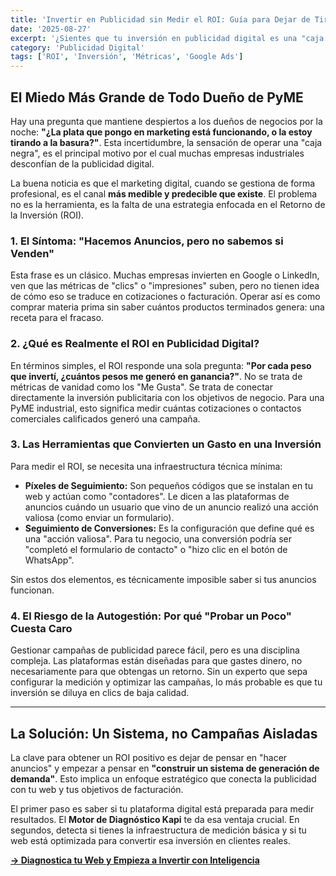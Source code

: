 ```yaml
---
title: 'Invertir en Publicidad sin Medir el ROI: Guía para Dejar de Tirar el Dinero'
date: '2025-08-27'
excerpt: '¿Sientes que tu inversión en publicidad digital es una "caja negra"? Descubre por qué medir el Retorno de la Inversión (ROI) no es una opción, sino el único camino para convertir un gasto incierto en un motor de crecimiento predecible.'
category: 'Publicidad Digital'
tags: ['ROI', 'Inversión', 'Métricas', 'Google Ads']
---
```


## El Miedo Más Grande de Todo Dueño de PyME

Hay una pregunta que mantiene despiertos a los dueños de negocios por la noche: **"¿La plata que pongo en marketing está funcionando, o la estoy tirando a la basura?"**. Esta incertidumbre, la sensación de operar una "caja negra", es el principal motivo por el cual muchas empresas industriales desconfían de la publicidad digital.

La buena noticia es que el marketing digital, cuando se gestiona de forma profesional, es el canal **más medible y predecible que existe**. El problema no es la herramienta, es la falta de una estrategia enfocada en el Retorno de la Inversión (ROI).

### 1. El Síntoma: "Hacemos Anuncios, pero no sabemos si Venden"

Esta frase es un clásico. Muchas empresas invierten en Google o LinkedIn, ven que las métricas de "clics" o "impresiones" suben, pero no tienen idea de cómo eso se traduce en cotizaciones o facturación. Operar así es como comprar materia prima sin saber cuántos productos terminados genera: una receta para el fracaso.

### 2. ¿Qué es Realmente el ROI en Publicidad Digital?

En términos simples, el ROI responde una sola pregunta: **"Por cada peso que invertí, ¿cuántos pesos me generó en ganancia?"**. No se trata de métricas de vanidad como los "Me Gusta". Se trata de conectar directamente la inversión publicitaria con los objetivos de negocio. Para una PyME industrial, esto significa medir cuántas cotizaciones o contactos comerciales calificados generó una campaña.

### 3. Las Herramientas que Convierten un Gasto en una Inversión

Para medir el ROI, se necesita una infraestructura técnica mínima:

*   **Píxeles de Seguimiento:** Son pequeños códigos que se instalan en tu web y actúan como "contadores". Le dicen a las plataformas de anuncios cuándo un usuario que vino de un anuncio realizó una acción valiosa (como enviar un formulario).
*   **Seguimiento de Conversiones:** Es la configuración que define qué es una "acción valiosa". Para tu negocio, una conversión podría ser "completó el formulario de contacto" o "hizo clic en el botón de WhatsApp".

Sin estos dos elementos, es técnicamente imposible saber si tus anuncios funcionan.

### 4. El Riesgo de la Autogestión: Por qué "Probar un Poco" Cuesta Caro

Gestionar campañas de publicidad parece fácil, pero es una disciplina compleja. Las plataformas están diseñadas para que gastes dinero, no necesariamente para que obtengas un retorno. Sin un experto que sepa configurar la medición y optimizar las campañas, lo más probable es que tu inversión se diluya en clics de baja calidad.

---

## La Solución: Un Sistema, no Campañas Aisladas

La clave para obtener un ROI positivo es dejar de pensar en "hacer anuncios" y empezar a pensar en **"construir un sistema de generación de demanda"**. Esto implica un enfoque estratégico que conecta la publicidad con tu web y tus objetivos de facturación.

El primer paso es saber si tu plataforma digital está preparada para medir resultados. El **Motor de Diagnóstico Kapi** te da esa ventaja crucial. En segundos, detecta si tienes la infraestructura de medición básica y si tu web está optimizada para convertir esa inversión en clientes reales.

**[-> Diagnostica tu Web y Empieza a Invertir con Inteligencia](/)**
